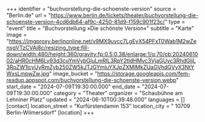 +++
identifier = "buchvorstellung-die-schoenste-version"
source = "Berlin.de"
url = "https://www.berlin.de/tickets/theater/buchvorstellung-die-schoenste-version-4cd6db64-af9c-4250-81d9-f159c901f23c/"
type = "event"
title = "Buchvorstellung »Die schönste Version«"
subtitle = "Karte"
image = "https://imgproxy.berlinonline.net/v9MX9uvcc7LgEyX54PFxT0Wab1M2wZensgVTzCVAi8c/resizing_type:fill-down/width:480/height:360/gravity:fp:0.5:0.38/enlarge:1/q:70/cb:2024061002/aHR0cHM6Ly93d3cuYmVybGluLmRlL3RpY2tldHMvc3VjaGUvc3RhdGljL3RoZW1lcyUyRmZyb250ZW5kJTJGYmluYXJpZXMlMkZUaGVhdGVyX3NtYWxsLmpwZw.jpg"
image_bucket = "https://storage.googleapis.com/fem-readup.appspot.com/buchvorstellung-die-schoenste-version.webp"
start_date = "2024-07-09T19:30:00.000"
end_date = "2024-07-09T19:30:00.000"
category = "Theater"
organizer = "Schaubühne am Lehniner Platz"
updated = "2024-06-10T00:39:48.000"
languages = []
[contact]
location_street = "Kurfürstendamm 153"
location_city = " 10709 Berlin-Wilmersdorf"
[location]
+++